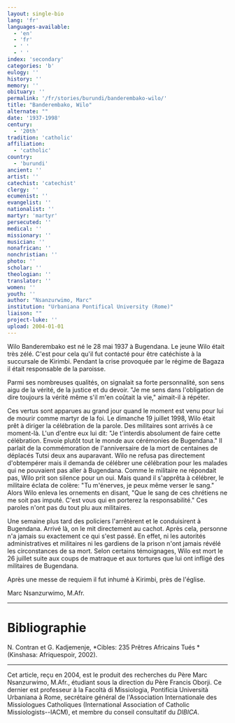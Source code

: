 ```yaml
---
layout: single-bio
lang: 'fr'
languages-available:
  - 'en'
  - 'fr'
  - ' '
  - ' '
index: 'secondary'
categories: 'b'
eulogy: ''
history: ''
memory: ''
obituary: ''
permalink: '/fr/stories/burundi/banderembako-wilo/'
title: "Banderembako, Wilo"
alternate: ""
date: '1937-1998'
century:
  - '20th'
tradition: 'catholic'
affiliation:
  - 'catholic'
country:
  - 'burundi'
ancient: ''
artist: ''
catechist: 'catechist'
clergy: ''
ecumenist: ''
evangelist: ''
nationalist: ''
martyr: 'martyr'
persecuted: ''
medical: ''
missionary: ''
musician: ''
nonafrican: ''
nonchristian: ''
photo: ''
scholar: ''
theologian: ''
translator: ''
women: ''
youth: ''
author: "Nsanzurwimo, Marc"
institution: "Urbaniana Pontifical University (Rome)"
liaison: ""
project-luke: ''
upload: 2004-01-01
---
```




Wilo Banderembako est né le 28 mai 1937 à Bugendana.
Le jeune Wilo était très zélé. C'est pour cela qu'il fut contacté pour être
catéchiste à la succursale de Kirimbi. Pendant la crise provoquée par le
régime de Bagaza il était responsable de la paroisse.

Parmi ses nombreuses
qualités, on signalait sa forte personnalité, son sens aigu de la
vérité, de la justice et du devoir. "Je me sens dans l'obligation de dire
toujours la vérité même s'il m'en coûtait la vie," aimait-il à répéter.

Ces
vertus sont apparues au grand jour quand le moment est venu pour lui de mourir comme martyr de
la foi. Le dimanche 19 juillet 1998, Wilo était prêt à diriger la
célébration de la parole. Des militaires sont arrivés à ce moment-là. L'un d'entre eux lui dit: "Je t'interdis absolument de faire cette célébration. Envoie
plutôt tout le monde aux cérémonies de Bugendana." Il parlait de la commémoration de
l'anniversaire de la mort de centaines de déplacés Tutsi deux ans
auparavant. Wilo ne refusa pas directement d'obtempérer mais il demanda de
célébrer une célébration pour les malades qui ne pouvaient pas aller à Bugendana. Comme le militaire ne répondait pas, Wilo
prit son silence pour un oui. Mais quand il s'apprêta à
célébrer, le militaire éclata de colère: "Tu m'énerves, je peux même verser
le sang." Alors Wilo enleva les ornements en disant, "Que le sang de ces
chrétiens ne me soit pas imputé. C'est vous qui en porterez la
responsabilité." Ces paroles n'ont pas du tout plu aux militaires.

Une
semaine plus tard des policiers l'arrêtèrent et le conduisirent à Bugendana.
Arrivé là, on le mit directement au cachot. Après cela,
personne n'a jamais su exactement ce qui s'est passé. En effet, ni les
autorités administratives et militaires ni les gardiens de la prison n'ont
jamais révélé les circonstances de sa mort. Selon certains témoignages, Wilo
est mort le 26 juillet suite aux coups de matraque et aux tortures que lui ont
infligé des militaires de Bugendana.

Après une messe de
requiem il fut inhumé à Kirimbi, près de l'église.

Marc Nsanzurwimo, M.Afr.

---

# Bibliographie

N. Contran et G.
Kadjemenje, *Cibles: 235 Prêtres Africains Tués *(Kinshasa: Afriquespoir,
2002).

---

Cet article, re&ccedil;u en 2004, est le produit des recherches du P&egrave;re Marc Nsanzurwimo, M.Afr., &eacute;tudiant sous la direction du P&egrave;re Francis Oborji. Ce dernier est professeur &agrave; la Facoltà di Missiologia, Pontificia Università Urbaniana &agrave; Rome, secr&eacute;taire g&eacute;n&eacute;ral de l'Association Internationale des Missiologues Catholiques (International Association of Catholic Missiologists--IACM), et membre du conseil consultatif du *DIBICA*.
